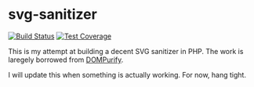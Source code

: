 # svg-sanitizer

[![Build Status](https://travis-ci.org/darylldoyle/svg-sanitizer.svg?branch=master)](https://travis-ci.org/darylldoyle/svg-sanitizer) [![Test Coverage](https://codeclimate.com/github/darylldoyle/svg-sanitizer/badges/coverage.svg)](https://codeclimate.com/github/darylldoyle/svg-sanitizer/coverage)

This is my attempt at building a decent SVG sanitizer in PHP. The work is laregely borrowed from [DOMPurify](https://github.com/cure53/DOMPurify).

I will update this when something is actually working. For now, hang tight.
